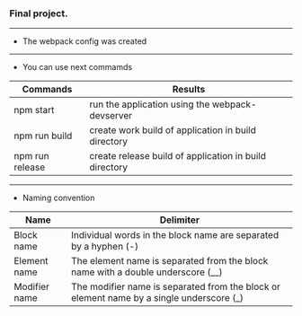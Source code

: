 ### Final project.
*****
* The webpack config was created
*****
* You can use next commamds

| Commands         | Results                                                 |
| ---------------- | ------------------------------------------------------- |
| npm start        | run the application using the webpack-devserver         |
| npm run build    | create work build of application in build directory     |
| npm run release  | create release build of application in build directory  |

*****
* Naming convention

| Name             | Delimiter                                                                                 |
| ---------------- | ----------------------------------------------------------------------------------------- |
| Block name       | Individual words in the block name are separated by a hyphen (-)                          |
| Element name     | The element name is separated from the block name with a double underscore (__)           |
| Modifier name    | The modifier name is separated from the block or element name by a single underscore (_)  |